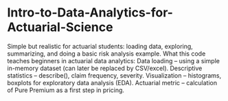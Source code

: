 # Intro-to-Data-Analytics-for-Actuarial-Science
Simple but realistic for actuarial students: loading data, exploring, summarizing, and doing a basic risk analysis example.
What this code teaches beginners in actuarial data analytics:
Data loading – using a simple in-memory dataset (can later be replaced by CSV/excel).
Descriptive statistics – describe(), claim frequency, severity.
Visualization – histograms, boxplots for exploratory data analysis (EDA).
Actuarial metric – calculation of Pure Premium as a first step in pricing.
